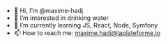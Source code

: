 - 👋 Hi, I’m @maxime-hadj
- 👀 I’m interested in drinking water
- 🌱 I’m currently learning JS, React, Node, Symfony
- 📫 How to reach me: maxime.hadj@laplateforme.io

<!---
maxime-hadj/maxime-hadj is a ✨ special ✨ repository because its `README.md` (this file) appears on your GitHub profile.
You can click the Preview link to take a look at your changes.
--->
